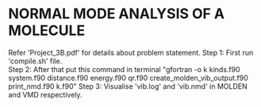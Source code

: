 # NORMAL MODE ANALYSIS OF A MOLECULE
 
Refer 'Project_3B.pdf' for details about problem statement. 
Step 1: First run 'compile.sh' file.  
Step 2: After that put this command in terminal "gfortran -o k kinds.f90 system.f90 distance.f90 energy.f90 qr.f90 create_molden_vib_output.f90 print_nmd.f90 k.f90" 
Step 3: Visualise 'vib.log' and 'vib.nmd' in MOLDEN and  VMD respectively.
